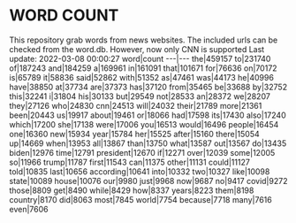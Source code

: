# WORD COUNT
This repository grab words from news websites. The included urls can be checked from the word.db.
However, now only CNN is supported
Last update: 2022-03-08 00:00:27
word|count
---|---
the|459157
to|231740
of|187243
and|184259
a|169961
in|161091
that|101671
for|76636
on|70172
is|65789
it|58836
said|52862
with|51352
as|47461
was|44173
he|40996
have|38850
at|37734
are|37373
has|37120
from|35465
be|33688
by|32752
this|32241
i|31804
his|30133
but|29549
not|28533
an|28372
we|28207
they|27126
who|24830
cnn|24513
will|24032
their|21789
more|21361
been|20443
us|19917
about|19461
or|18066
had|17598
its|17430
also|17240
which|17200
she|17138
were|17006
you|16513
would|16496
people|16454
one|16360
new|15934
year|15784
her|15525
after|15160
there|15054
up|14669
when|13953
all|13867
than|13750
what|13587
out|13567
do|13435
biden|12976
time|12791
president|12670
if|12271
over|12039
some|12005
so|11966
trump|11787
first|11543
can|11375
other|11131
could|11127
told|10835
last|10656
according|10641
into|10332
two|10327
like|10098
state|10089
house|10076
our|9980
just|9968
now|9687
no|9417
covid|9272
those|8809
get|8490
while|8429
how|8337
years|8223
them|8198
country|8170
did|8063
most|7845
world|7754
because|7718
many|7616
even|7606
